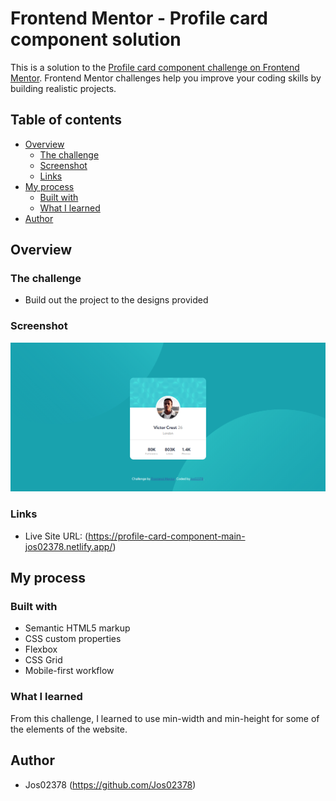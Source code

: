 # Frontend Mentor - Profile card component solution

This is a solution to the [Profile card component challenge on Frontend Mentor](https://www.frontendmentor.io/challenges/profile-card-component-cfArpWshJ). Frontend Mentor challenges help you improve your coding skills by building realistic projects.

## Table of contents

- [Overview](#overview)
  - [The challenge](#the-challenge)
  - [Screenshot](#screenshot)
  - [Links](#links)
- [My process](#my-process)
  - [Built with](#built-with)
  - [What I learned](#what-i-learned)
- [Author](#author)

## Overview

### The challenge

- Build out the project to the designs provided

### Screenshot

![](./screenshot.PNG)

### Links

- Live Site URL: (https://profile-card-component-main-jos02378.netlify.app/)

## My process

### Built with

- Semantic HTML5 markup
- CSS custom properties
- Flexbox
- CSS Grid
- Mobile-first workflow

### What I learned

From this challenge, I learned to use min-width and min-height for some of the elements of the website.

## Author

- Jos02378 (https://github.com/Jos02378)

